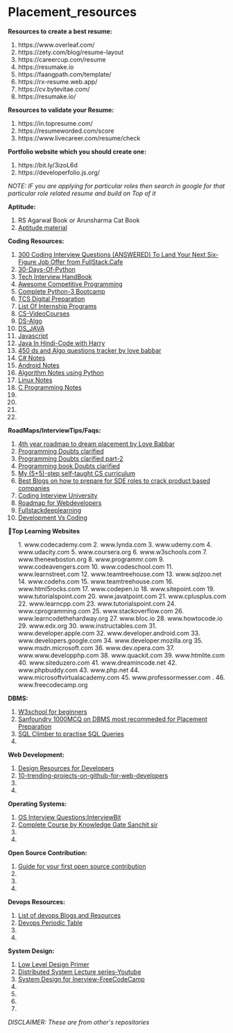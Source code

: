 # Placement_resources
**Resources to create a best resume:**

<ol>
  <li>https://www.overleaf.com/</li>
  <li>https://zety.com/blog/resume-layout</li>
  <li>https://careercup.com/resume</li>
  <li>https://resumake.io</li> 
  <li>https://faangpath.com/template/</li>
  <li>https://rx-resume.web.app/</li>
  <li>https://cv.bytevitae.com/</li>
  <li>https://resumake.io/</li>
</ol>
  
  
**Resources to validate your Resume:**
<ol>
  <li>https://in.topresume.com/</li>
  <li>https://resumeworded.com/score</li>
  <li>https://www.livecareer.com/resume/check</li>
</ol>
  
 
**Portfolio website which you should create one:**
 <ol>
   <li>https://bit.ly/3izoL6d</li>
   <li>https://developerfolio.js.org/</li>
  </ol>
  
  *NOTE: IF you are applying for particular roles then search in google for that particular role related resume and build on Top of it*
  
  **Aptitude:**
<ol>
  <li>RS Agarwal Book or Arunsharma Cat Book</li>
  <li><a href="https://drive.google.com/folderview?id=1aliqWXcGc27aYPk2tsF78mcLoEGjChrw">Aptitude material</a></li>
  </ol>
  
  **Coding Resources:**
  <ol>
  <li><a href="https://github.com/aershov24/coding-interview-questions">300 Coding Interview Questions (ANSWERED) To Land Your Next Six-Figure Job Offer from FullStack.Cafe</a></li>
  <li><a href="https://github.com/Asabeneh/30-Days-Of-Python">30-Days-Of-Python</a></li>
  <li><a href="https://github.com/yangshun/tech-interview-handbook">Tech Interview HandBook</a></li>
  <li><a href="https://github.com/lnishan/awesome-competitive-programming">Awesome Competitive Programming</a></li>
  <li><a href="https://github.com/Pierian-Data/Complete-Python-3-Bootcamp">Complete Python-3 Bootcamp</a></li>
  <li><a href="https://github.com/rafi007akhtar/tcs-digital-prep">TCS Digital Preparation</a></li>
  <li><a href="https://github.com/deepanshu1422/List-Of-Open-Source-Internships-Programs">List Of Internship Programs</a></li>
  <li><a href="https://github.com/Developer-Y/cs-video-courses">CS-VideoCourses</a></li>
  <li><a href="https://github.com/sparsh-99/DS-Algo">DS-Algo</a></li>
  <li><a href="https://github.com/SyamSundarKirubakaran/DSA_Java">DS_JAVA</a></li>
  <li><a href="http://speakingjs.com/es5/ch01.html">Javascript</a></li>
  <li><a href="https://www.youtube.com/playlist?list=PLu0W_9lII9agS67Uits0UnJyrYiXhDS6q">Java In Hindi-Code with Harry</a></li>
  <li><a href="https://450dsa.com/">450 ds and Algo questions tracker by love babbar</a></li>
  <li><a href="https://books.goalkicker.com/CSharpBook/">C# Notes</a></li>
  <li><a href="https://books.goalkicker.com/AndroidBook/">Android Notes</a></li>
  <li><a href="https://books.goalkicker.com/AlgorithmsBook/">Algorithm Notes using Python</a></li>
  <li><a href="https://books.goalkicker.com/LinuxBook/">Linux Notes</a></li>
  <li><a href="https://books.goalkicker.com/CBook/">C Programming Notes</a></li>
  <li><a href=""></a></li>
  <li><a href=""></a></li>
  <li><a href=""></a></li>
  <li><a href=""></a></li>
  </ol>
  
   **RoadMaps/InterviewTips/Faqs:**
  
  <ol>
  <li><a href="https://whimsical.com/4th-year-roadmap-to-dream-placement-WB2HTZixtsohXoDcvr6Me7">4th year roadmap to dream placement by Love Babbar</a></li>
  <li><a href="https://www.reddit.com/r/programming/wiki/faq">Programming Doubts clarified </a></li>
  <li><a href="https://www.reddit.com/r/learnprogramming/wiki/faq">Programming Doubts clarified part-2</a></li>
  <li><a href="https://www.reddit.com/r/learnprogramming/wiki/books">Programming book Doubts clarified</a></li>
  <li><a href="https://www.reddit.com/r/learnprogramming/comments/gsansp/my_55step_selftaught_cs_curriculum_updated/">My (5+5)-step self-taught CS curriculum</a></li>
  <li><a href="https://workat.tech/resources/">Best Blogs on how to prepare for SDE roles to crack product based companies</a></li>
  <li><a href="https://github.com/jwasham/coding-interview-university">Coding Interview University</a></li>
  <li><a href="https://roadmap.sh">Roadmap for Webdevelopers</a></li>
  <li><a href="https://fullstackdeeplearning.com/spring2021/">Fullstackdeeplearning</a></li>
  <li><a href="https://www.freecodecamp.org/news/programming-coding-developement-whats-the-difference/">Development Vs Coding</a></li>
  
  </ol>
  
  **🔰Top Learning Websites** 
<ol>
1. www.codecademy.com 
2. www.lynda.com 
3. www.udemy.com 
4. www.udacity.com 
5. www.coursera.org 
6. www.w3schools.com 
7. www.thenewboston.org 
8. www.programmr.com 
9. www.codeavengers.com 
10. www.codeschool.com 
11. www.learnstreet.com 
12. www.teamtreehouse.com 
13. www.sqlzoo.net 
14. www.codehs.com 
15. www.teamtreehouse.com 
16. www.html5rocks.com 
17. www.codepen.io 
18. www.sitepoint.com 
19. www.tutorialspoint.com 
20. www.javatpoint.com 
21. www.cplusplus.com 
22. www.learncpp.com 
23. www.tutorialspoint.com 
24. www.cprogramming.com 
25. www.stackoverflow.com 
26. www.learncodethehardway.org 
27. www.bloc.io 
28. www.howtocode.io 
29. www.edx.org 
30. www.instructables.com 
31. www.developer.apple.com 
32. www.developer.android.com 
33. www.developers.google.com 
34. www.developer.mozilla.org 
35. www.msdn.microsoft.com 
36. www.dev.opera.com 
37. www.www.developphp.com 
38. www.quackit.com 
39. www.htmlite.com 
40. www.siteduzero.com 
41. www.dreamincode.net 
42. www.phpbuddy.com 
43. www.php.net 
44. www.microsoftvirtualacademy.com 
45. www.professormesser.com .
46. www.freecodecamp.org
  </ol>
  
  **DBMS:**
  
  <ol>
  <li><a href="https://www.w3schools.com/">W3school for beginners</a></li>
  <li><a href="https://www.sanfoundry.com/1000-database-management-system-questions-answers/">Sanfoundry 1000MCQ on DBMS most recommeded for Placement Preparation</a></li>
  <li><a href="https://www.sqlclimber.com/">SQL Climber to practise SQL Queries</a></li>
  <li><a href=""></a></li>
  </ol>
  
  **Web Development:**
  
  <ol>
  <li><a href="https://github.com/bradtraversy/design-resources-for-developers">Design Resources for Developers</a></li>
  <li><a href="https://dev.to/iainfreestone/10-trending-projects-on-github-for-web-developers-30th-july-2021-bnc">10-trending-projects-on-github-for-web-developers</a></li>
  <li><a href=""></a></li>
  <li><a href=""></a></li>
  </ol>
  
  **Operating Systems:**
  
  <ol>
  <li><a href="https://www.interviewbit.com/operating-system-interview-questions">OS Interview Questions:InterviewBit</a></li>
  <li><a href="https://youtu.be/YwqexcfbucE">Complete Course by Knowledge Gate Sanchit sir</a></li>
  <li><a href=""></a></li>
  <li><a href=""></a></li>
  </ol>
  
  **Open Source Contribution:**
  
  <ol>
  <li><a href="https://dev.to/naman56/guide-for-your-first-open-source-contribution-2136">Guide for your first open source contribution</a></li>
  <li><a href=""></a></li>
  <li><a href=""></a></li>
  <li><a href=""></a></li>
  </ol>
  
  **Devops Resources:**
  
  <ol>
  <li><a href="https://devopscube.com/list-of-devops-blogs-and-resources/">List of devops Blogs and Resources</a></li>
  <li><a href="https://digital.ai/periodic-table-of-devops-tools">Devops Periodic Table</a></li>
  <li><a href=""></a></li>
  <li><a href=""></a></li>
  </ol>
  
   **System Design:**
  
  <ol>
  <li><a href="https://github.com/prasadgujar/low-level-design-primer">Low Level Design Primer</a></li>
  <li><a href="https://www.youtube.com/playlist?list=PLeKd45zvjcDFUEv_ohr_HdUFe97RItdiB">Distributed System Lecture series-Youtube</a></li>
  <li><a href="https://www.freecodecamp.org/news/systems-design-for-interviews/">System Design for Inerview-FreeCodeCamp</a></li>
  <li><a href=""></a></li>
  <li><a href=""></a></li>
  <li><a href=""></a></li>
  <li><a href=""></a></li>
  </ol>
  
  
  
  *DISCLAIMER: These are from other's repositories*
